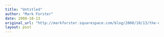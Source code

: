 ```yaml
---
title: "Untitled"
author: "Mark Forster"
date: 2008-10-13
original_url: "http://markforster.squarespace.com/blog/2008/10/13/the-one-essential-resource-for-surviving-the-recession.html"
layout: post
---
```

